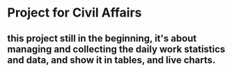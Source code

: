 # Project for Civil Affairs
## this project still in the beginning, it's about managing and collecting the daily work statistics and data, and show it in tables, and live charts.
